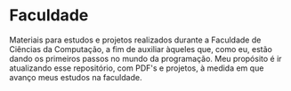 # Faculdade
   Materiais para estudos e projetos realizados durante a Faculdade de Ciências da Computação, a fim de auxiliar àqueles que, como eu, estão dando os primeiros passos no mundo da programação.
   Meu propósito é ir atualizando esse repositório, com PDF's e projetos, à medida em que avanço meus estudos na faculdade.
